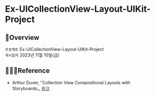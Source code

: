 # Ex-UICollectionView-Layout-UIKit-Project
## 🍎Overview
`프로젝트` Ex-UICollectionView-Layout-UIKit-Project <br>
`게시일자` 2023년 11월 10일(금) <br>

## 👩🏻‍💻Reference

* Arthur Duver, ⌜Collection View Compositional Layouts with Storyboards⌟, [링크](https://medium.com/@arthurDuver/compositionalcollection-view-compositional-layouts-with-storyboards-e4ae7352896c)
